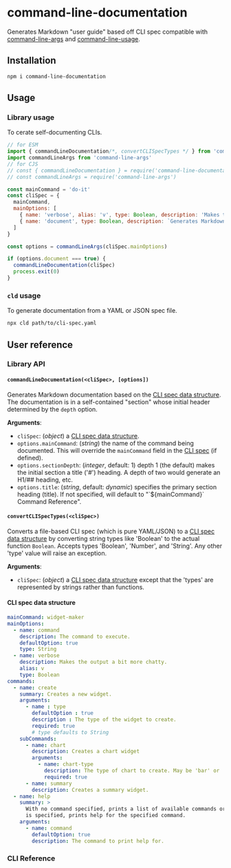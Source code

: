 # command-line-documentation

Generates Markdown "user guide" based off CLI spec compatible with [command-line-args]() and [command-line-usage]().

## Installation

```bash
npm i command-line-documentation
```

## Usage

### Library usage

To cerate self-documenting CLIs.

```javascript
// for ESM
import { commandLineDocumentation/*, convertCLISpecTypes */ } from 'command-line-documentation'
import commandLineArgs from 'command-line-args'
// for CJS
// const { commandLineDocumentation } = require('command-line-documentation')
// const commandLineArgs = require('command-line-args')

const mainCommand = 'do-it'
const cliSpec = {
  mainCommand,
  mainOptions: [
    { name: 'verbose', alias: 'v', type: Boolean, description: 'Makes the output chatty.'},
    { name: 'document', type: Boolean, description: `Generates Markdown documentation for '${mainCommand}'.`}
  ]
}

const options = commandLineArgs(cliSpec.mainOptions)

if (options.document === true) {
  commandLineDocumentation(cliSpec)
  process.exit(0)
}
```

### `cld` usage

To generate documentation from a YAML or JSON spec file.

```bash
npx cld path/to/cli-spec.yaml
```

## User reference

### Library API

#### `commandLineDocumentation(<cliSpec>, [options])`

Generates Markdown documentation based on the [CLI spec data structure](#cli-spec-data-structure). The documentation is in a self-contained "section" whose initial header determined by the `depth` option.

__Arguments__:
- `cliSpec`: (_object_) a [CLI spec data structure](#cli-spec-data-structure).
- `options.mainCommand`: (_string_) the name of the command being documented. This will override the `mainCommand` field in the [CLI spec](#cli-spec-data-structure) (if defined).
- `options.sectionDepth`: (_integer_, default: 1) depth 1 (the default) makes the initial section a title ('#') heading. A depth of two would generate an H1/## heading, etc.
- `options.title`: (_string_, default: _dynamic_) specifies the primary section heading (title). If not specified, will default to "\`${mainCommand}\` Command Reference".

#### `convertCLISpecTypes(<cliSpec>)`

Converts a file-based CLI spec (which is pure YAML/JSON) to a [CLI spec data structure](#cli-spec-data-structure) by converting string types like 'Boolean' to the actual function `Boolean`. Accepts types 'Boolean', 'Number', and 'String'. Any other 'type' value will raise an exception.

__Arguments__:
- `cliSpec`: (_object_) a [CLI spec data structure](#cli-spec-data-structure) except that the 'types' are represented by strings rather than functions.

#### CLI spec data structure

```yaml
mainCommand: widget-maker
mainOptions:
  - name: command
    description: The command to execute.
    defaultOption: true
    type: String
  - name: verbose
    description: Makes the output a bit more chatty.
    alias: v
    type: Boolean
commands:
  - name: create
    summary: Creates a new widget.
    arguments:
      - name : type
        defaultOption : true
        description : The type of the widget to create.
        required: true
        # type defaults to String
    subCommands:
      - name: chart
        description: Creates a chart widget
        arguments:
          - name: chart-type
            description: The type of chart to create. May be 'bar' or 'line'.
            required: true
      - name: summary
        description: Creates a summary widget.
  - name: help
    summary: >
      With no command specified, prints a list of available commands or, when a command 
      is specified, prints help for the specified command.
    arguments:
      - name: command
        defaultOption: true
        description: The command to print help for.
```

### CLI Reference